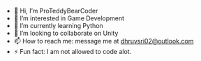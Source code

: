 - 👋 Hi, I’m ProTeddyBearCoder
- 👀 I’m interested in Game Development
- 🌱 I’m currently learning Python
- 💞️ I’m looking to collaborate on Unity
- 📫 How to reach me: message me at dhruvsri02@outlook.com
- ⚡ Fun fact: I am not allowed to code alot.
